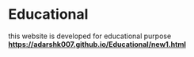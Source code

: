# Educational
this website is developed for educational purpose 
**https://adarshk007.github.io/Educational/new1.html**
